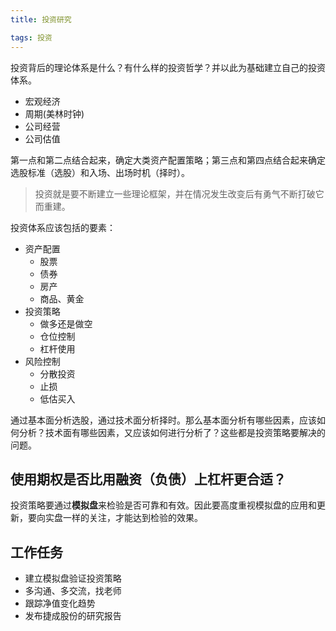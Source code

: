 ```yaml
---
title: 投资研究

tags: 投资
---
```


投资背后的理论体系是什么？有什么样的投资哲学？并以此为基础建立自己的投资体系。

- 宏观经济 
- 周期(美林时钟)
- 公司经营
- 公司估值

第一点和第二点结合起来，确定大类资产配置策略；第三点和第四点结合起来确定选股标准（选股）和入场、出场时机（择时）。

> 投资就是要不断建立一些理论框架，并在情况发生改变后有勇气不断打破它而重建。


投资体系应该包括的要素：

* 资产配置
  + 股票
  + 债券
  + 房产
  + 商品、黄金
* 投资策略
  + 做多还是做空
  + 仓位控制
  + 杠杆使用
* 风险控制
  + 分散投资
  + 止损
  + 低估买入

通过基本面分析选股，通过技术面分析择时。那么基本面分析有哪些因素，应该如何分析？技术面有哪些因素，又应该如何进行分析了？这些都是投资策略要解决的问题。

## 使用期权是否比用融资（负债）上杠杆更合适？

投资策略要通过**模拟盘**来检验是否可靠和有效。因此要高度重视模拟盘的应用和更新，要向实盘一样的关注，才能达到检验的效果。

## 工作任务

- 建立模拟盘验证投资策略
- 多沟通、多交流，找老师
- 跟踪净值变化趋势
- 发布捷成股份的研究报告
